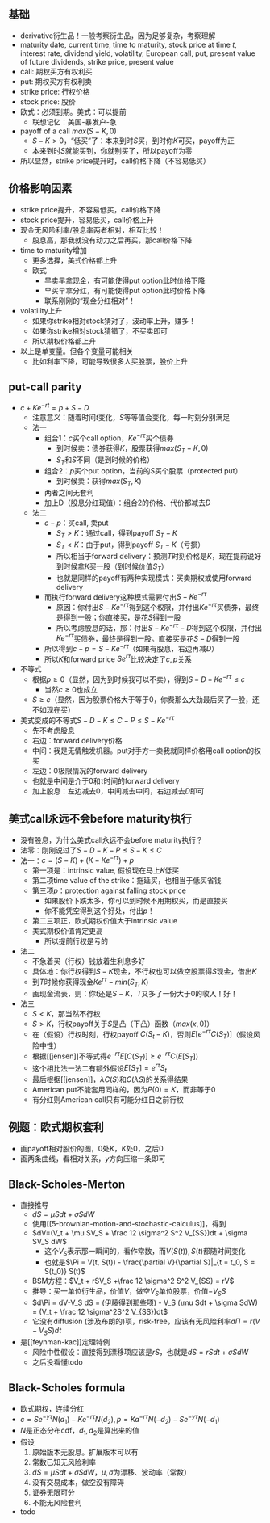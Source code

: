 ## 基础
- derivative衍生品！一般考察衍生品，因为足够复杂，考察理解
- maturity date, current time, time to maturity, stock price at time $t$, interest rate, dividend yield, volatility, European call, put, present value of future dividends, strike price, present value
- call: 期权买方有权利买
- put: 期权买方有权利卖
- strike price: 行权价格
- stock price: 股价
- 欧式：必须到期。美式：可以提前
  - 联想记忆：美国-暴发户-急
- payoff of a call $max(S-K,0)$
  - $S-K>0$，“低买”了：本来到时$S$买，到时你$K$可买，payoff为正
  - 本来到时$S$就能买到，你就别买了，所以payoff为零
- 所以显然，strike price提升时，call价格下降（不容易低买）
## 价格影响因素
- strike price提升，不容易低买，call价格下降
- stock price提升，容易低买，call价格上升
- 现金无风险利率/股息率两者相对，相互比较！
  - 股息高，那我就没有动力之后再买，那call价格下降
- time to maturity增加
  - 更多选择，美式价格都上升
  - 欧式
    - 早卖早拿现金，有可能使得put option此时价格下降
    - 早买早拿分红，有可能使得put option此时价格下降
    - 联系刚刚的“现金分红相对”！
- volatility上升
  - 如果你strike相对stock猜对了，波动率上升，赚多！
  - 如果你strike相对stock猜错了，不买卖即可
  - 所以期权价格都上升
- 以上是单变量。但各个变量可能相关
  - 比如利率下降，可能导致很多人买股票，股价上升
## put-call parity
- $c+Ke^{-rt} = p+S-D$
  - 注意意义：随着时间$t$变化，$S$等等值会变化，每一时刻分别满足
  - 法一
    - 组合1：$c$买个call option，$Ke^{-r\tau}$买个债券
      - 到时候卖：债券获得$K$，股票获得$max(S_T-K, 0)$
      - $S_T$和$S$不同（是到时候的价格）
    - 组合2：$p$买个put option，当前的$S$买个股票（protected put）
      - 到时候卖：获得$max(S_T, K)$
    - 两者之间无套利
    - 加上D（股息分红现值）：组合2的价格、代价都减去$D$
  - 法二
    - $c-p$：买call, 卖put
      - $S_T>K$：通过call，得到payoff $S_T-K$
      - $S_T<K$：由于put，得到payoff $S_T-K$（亏损）
      - 所以相当于forward delivery：预测$T$时刻价格是$K$，现在提前说好到时候拿$K$买一股（到时候价值$S_T$）
      - 也就是同样的payoff有两种实现模式：买卖期权或使用forward delivery
    - 而执行forward delivery这种模式需要付出$S-Ke^{-r\tau}$
      - 原因：你付出$S-Ke^{-r\tau}$得到这个权限，并付出$Ke^{-r\tau}$买债券，最终是得到一股；你直接买，是花$S$得到一股
      - 所以考虑股息的话，那：付出$S-Ke^{-r\tau}-D$得到这个权限，并付出$Ke^{-r\tau}$买债券，最终是得到一股。直接买是花$S-D$得到一股
    - 所以得到$c-p = S-Ke^{-r\tau}$（如果有股息，右边再减$D$）
    - 所以$K$和forward price $Se^{r\tau}$比较决定了$c,p$关系
- 不等式
  - 根据$p\ge 0$（显然，因为到时候我可以不卖），得到$S-D-Ke^{-r\tau}\le c$
    - 当然$c\ge 0$也成立
  - $S\ge c$（显然，因为股票价格大于等于0，你费那么大劲最后买了一股，还不如现在买）
- 美式变成的不等式$S-D-K\le C-P\le S-Ke^{-r\tau}$
  - 先不考虑股息
  - 右边：forward delivery价格
  - 中间：我是无情触发机器。put对手方一卖我就同样价格用call option的权买
  - 左边：0极限情况的forward delivery
  - 也就是中间是介于0和$\tau$时间的forward delivery
  - 加上股息：左边减去0，中间减去中间，右边减去$D$即可
## 美式call永远不会before maturity执行
- 没有股息，为什么美式call永远不会before maturity执行？
- 法零：刚刚说过了$S-D-K-P\le S-K\le  C$
- 法一：$c = (S-K)+(K-Ke^{-r\tau})+p$
  - 第一项是：intrinsic value, 假设现在马上$K$低买
  - 第二项time value of the strike：拖延买，也相当于低买省钱
  - 第三项$p$：protection against falling stock price
    - 如果股价下跌太多，你可以到时候不用期权买，而是直接买
    - 你不能凭空得到这个好处，付出$p$！
  - 第二三项正，欧式期权价值大于intrinsic value
  - 美式期权价值肯定更高
    - 所以提前行权是亏的
- 法二
  - 不急着买（行权）钱放着生利息多好
  - 具体地：你行权得到$S-K$现金，不行权也可以做空股票得$S$现金，借出$K$
  - 到$T$时候你获得现金$Ke^{r\tau}-min(S_T,K)$
  - 画现金流表，则：你$t$还是$S-K$，$T$又多了一份大于0的收入！好！
- 法三
  - $S<K$，那当然不行权
  - $S>K$，行权payoff关于$S$是凸（下凸）函数（$max(x,0)$）
  - 在（假设）行权时刻，行权payoff $C(S_t-K)$，否则$E[e^{-r\tau} C(S_T)]$（假设风险中性）
  - 根据[[jensen]]不等式得$e^{-r\tau} E[C(S_T)]\ge e^{-r\tau} C(E[S_T])$
  - 这个相比法一法二有额外假设$E[S_T] = e^{r\tau} S_t$
  - 最后根据[[jensen]]，$\lambda C(S)$和$C(\lambda S)$的关系得结果
  - American put不能套用同样的，因为$P(0)=K$，而非等于0
  - 有分红则American call只有可能分红日之前行权
## 例题：欧式期权套利
- 画payoff相对股价的图，0处$K$，$K$处0，之后0
- 画两条曲线，看相对关系，$y$方向压缩一条即可
## Black-Scholes-Merton
- 直接推导
  - $dS=\mu Sdt + \sigma SdW$
  - 使用[[5-brownian-motion-and-stochastic-calculus]]，得到
  - $dV=(V_t + \mu SV_S + \frac 12 \sigma^2 S^2 V_{SS})dt + \sigma SV_S dW$
    - 这个$V_S$表示那一瞬间的，看作常数，而$V(S(t)), S(t)$都随时间变化
    - 也就是$\Pi = V(t, S(t)) - \frac{\partial V}{\partial S}|_{t = t_0, S = S(t_0)} S(t)$
  - BSM方程：$V_t + rSV_S +\frac 12 \sigma^2 S^2 V_{SS} = rV$
  - 推导：买一单位衍生品，价值$V$，做空$V_S$单位股票，价值$-V_S S$
  - $d\Pi = dV-V_S dS = (伊藤得到那些项) - V_S (\mu Sdt + \sigma SdW) = (V_t + \frac 12 \sigma^2S^2 V_{SS})dt$
  - 它没有diffusion (涉及布朗的)项，risk-free，应该有无风险利率$d\Pi = r(V-V_S S)dt$
- 是[[feynman-kac]]定理特例
  - 风险中性假设：直接得到漂移项应该是$rS$，也就是$dS=rSdt + \sigma SdW$
  - 之后没看懂todo
## Black-Scholes formula
- 欧式期权，连续分红
- $c = Se^{-y\tau} N(d_1) - Ke^{-r\tau} N(d_2), p=Ka^{-r\tau} N(-d_2)-Se^{-y\tau} N(-d_1)$
- $N$是正态分布cdf，$d_1,d_2$是算出来的值
- 假设
  1. 原始版本无股息。扩展版本可以有
  2. 常数已知无风险利率
  3. $dS=\mu Sdt + \sigma SdW$，$\mu,\sigma$为漂移、波动率（常数）
  4. 没有交易成本，做空没有障碍
  5. 证券无限可分
  6. 不能无风险套利
- todo